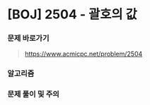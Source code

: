 # [BOJ] 2504 - 괄호의 값

### 문제 바로가기

>  https://www.acmicpc.net/problem/2504

### 알고리즘

> 

### 문제 풀이 및 주의

